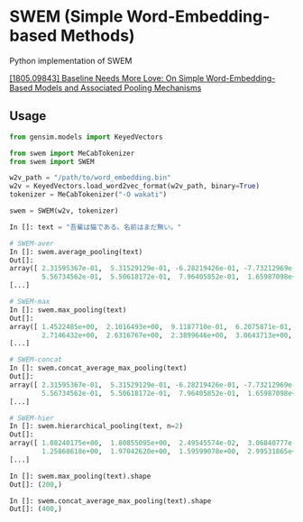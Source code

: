# SWEM (Simple Word-Embedding-based Methods)
Python implementation of SWEM

[\[1805\.09843\] Baseline Needs More Love: On Simple Word\-Embedding\-Based Models and Associated Pooling Mechanisms](https://arxiv.org/abs/1805.09843)


## Usage

```py
from gensim.models import KeyedVectors

from swem import MeCabTokenizer
from swem import SWEM

w2v_path = "/path/to/word_embedding.bin"
w2v = KeyedVectors.load_word2vec_format(w2v_path, binary=True)
tokenizer = MeCabTokenizer("-O wakati")

swem = SWEM(w2v, tokenizer)
```

```py
In []: text = "吾輩は猫である。名前はまだ無い。"

# SWEM-aver
In []: swem.average_pooling(text)
Out[]:
array([ 2.31595367e-01,  5.31529129e-01, -6.28219426e-01, -7.73212969e-01,
        5.56734562e-01,  5.50618172e-01,  7.96405852e-01,  1.65987098e+00,
[...]

# SWEM-max
In []: swem.max_pooling(text)
Out[]:
array([ 1.4522485e+00,  2.1016493e+00,  9.1187710e-01,  6.2075871e-01,
        2.7146432e+00,  2.6316767e+00,  2.3899646e+00,  3.0643713e+00,
[...]

# SWEM-concat
In []: swem.concat_average_max_pooling(text)
Out[]:
array([ 2.31595367e-01,  5.31529129e-01, -6.28219426e-01, -7.73212969e-01,
        5.56734562e-01,  5.50618172e-01,  7.96405852e-01,  1.65987098e+00,
[...]

# SWEM-hier
In []: swem.hierarchical_pooling(text, n=2)
Out[]:
array([ 1.08240175e+00,  1.80855095e+00,  2.49545574e-02,  3.06840777e-01,
        1.25868618e+00,  1.97042620e+00,  1.59599078e+00,  2.99531865e+00,
[...]
```

```py
In []: swem.max_pooling(text).shape
Out[]: (200,)

In []: swem.concat_average_max_pooling(text).shape
Out[]: (400,)
```
